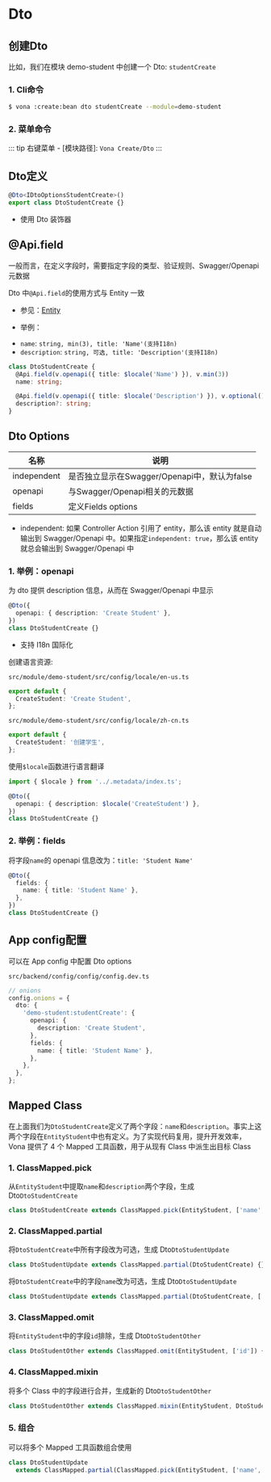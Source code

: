 # Dto

## 创建Dto

比如，我们在模块 demo-student 中创建一个 Dto: `studentCreate`

### 1. Cli命令

``` bash
$ vona :create:bean dto studentCreate --module=demo-student
```

### 2. 菜单命令

::: tip
右键菜单 - [模块路径]: `Vona Create/Dto`
:::

## Dto定义

``` typescript
@Dto<IDtoOptionsStudentCreate>()
export class DtoStudentCreate {}
```

- 使用 Dto 装饰器

## @Api.field

一般而言，在定义字段时，需要指定字段的类型、验证规则、Swagger/Openapi 元数据

Dto 中`@Api.field`的使用方式与 Entity 一致
  - 参见：[Entity](./entity.md)

* 举例：

- `name`: `string, min(3), title: 'Name'(支持I18n)`
- `description`: `string, 可选, title: 'Description'(支持I18n)`

``` typescript
class DtoStudentCreate {
  @Api.field(v.openapi({ title: $locale('Name') }), v.min(3))
  name: string;

  @Api.field(v.openapi({ title: $locale('Description') }), v.optional())
  description?: string;
}
```

## Dto Options

|名称|说明|
|--|--|
|independent|是否独立显示在Swagger/Openapi中，默认为false|
|openapi|与Swagger/Openapi相关的元数据|
|fields|定义Fields options|

- independent: 如果 Controller Action 引用了 entity，那么该 entity 就是自动输出到 Swagger/Openapi 中。如果指定`independent: true`，那么该 entity 就总会输出到 Swagger/Openapi 中

### 1. 举例：openapi

为 dto 提供 description 信息，从而在 Swagger/Openapi 中显示

``` typescript
@Dto({
  openapi: { description: 'Create Student' },
})
class DtoStudentCreate {}
```

* 支持 I18n 国际化

创建语言资源:

`src/module/demo-student/src/config/locale/en-us.ts`

``` typescript
export default {
  CreateStudent: 'Create Student',
};
```

`src/module/demo-student/src/config/locale/zh-cn.ts`

``` typescript
export default {
  CreateStudent: '创建学生',
};
```

使用`$locale`函数进行语言翻译

``` typescript
import { $locale } from '../.metadata/index.ts';

@Dto({
  openapi: { description: $locale('CreateStudent') },
})
class DtoStudentCreate {}
```

### 2. 举例：fields

将字段`name`的 openapi 信息改为：`title: 'Student Name'`

``` typescript
@Dto({
  fields: {
    name: { title: 'Student Name' },
  },
})
class DtoStudentCreate {}
```

## App config配置

可以在 App config 中配置 Dto options

`src/backend/config/config/config.dev.ts`

``` typescript
// onions
config.onions = {
  dto: {
    'demo-student:studentCreate': {
      openapi: { 
        description: 'Create Student',
      },
      fields: {
        name: { title: 'Student Name' },
      },
    },
  },
};
```

## Mapped Class

在上面我们为`DtoStudentCreate`定义了两个字段：`name`和`description`。事实上这两个字段在`EntityStudent`中也有定义。为了实现代码复用，提升开发效率，Vona 提供了 4 个 Mapped 工具函数，用于从现有 Class 中派生出目标 Class

### 1. ClassMapped.pick

从`EntityStudent`中提取`name`和`description`两个字段，生成 Dto`DtoStudentCreate`

``` typescript
class DtoStudentCreate extends ClassMapped.pick(EntityStudent, ['name', 'description']) {}
```

### 2. ClassMapped.partial

将`DtoStudentCreate`中所有字段改为可选，生成 Dto`DtoStudentUpdate`

``` typescript
class DtoStudentUpdate extends ClassMapped.partial(DtoStudentCreate) {}
```

将`DtoStudentCreate`中的字段`name`改为可选，生成 Dto`DtoStudentUpdate`

``` typescript
class DtoStudentUpdate extends ClassMapped.partial(DtoStudentCreate, ['name']) {}
```

### 3. ClassMapped.omit

将`EntityStudent`中的字段`id`排除，生成 Dto`DtoStudentOther`

``` typescript
class DtoStudentOther extends ClassMapped.omit(EntityStudent, ['id']) {}
```

### 4. ClassMapped.mixin

将多个 Class 中的字段进行合并，生成新的 Dto`DtoStudentOther`

``` typescript
class DtoStudentOther extends ClassMapped.mixin(EntityStudent, DtoStudentCreate, DtoStudentUpdate) {}
```

### 5. 组合

可以将多个 Mapped 工具函数组合使用

``` typescript
class DtoStudentUpdate 
  extends ClassMapped.partial(ClassMapped.pick(EntityStudent, ['name', 'description'])) {}
```
